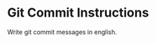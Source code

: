 # Git Commit Instructions

Write git commit messages in english.
<!-- Always write multi-line messages. -->
<!-- Always add header. -->
<!-- Always add detailed list of changes using markdown. -->
